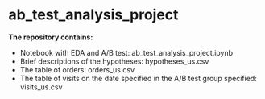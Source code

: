 # ab_test_analysis_project

<b> The repository contains: </b>

<ul>
  <li> Notebook with EDA and A/B test: ab_test_analysis_project.ipynb </li>
  <li> Brief descriptions of the hypotheses: hypotheses_us.csv </li>
  <li> The table of orders: orders_us.csv </li>
  <li> The table of visits on the date specified in the A/B test group specified: visits_us.csv </li>
